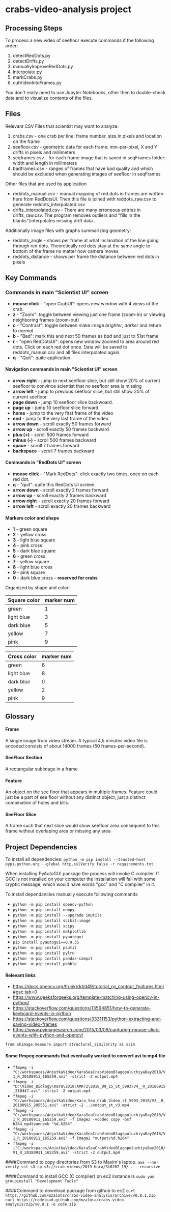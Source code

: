 # crabs-video-analysis project

## Processing Steps
To process a new video of seefloor execute commands if the following order:
1) detectRedDots.py
2) detectDrifts.py
3) manuallyImproveRedDots.py
4) interpolate.py
5) markCrabs.py
7) cutVideoIntoFrames.py

You don't really need to use Jupyter Notebooks, other then to double-check data and to visualize contents of the files.

## Files
Relevant CSV Files that scientist may want to analyze:
1) crabs.csv - one crab per line: frame number, size in pixels and location on the frame
2) seefloor.csv - geometric data for each frame: mm-per-pixel, X and Y drifts in pixels and millimeters
3) seqframes.csv - for each frame image that is saved in seqFrames folder: width and length in millimeters
4) badframes.csv - ranges of frames that have bad quality and which should be excluded when generating images of seefloor in seqFrames

Other files that are used by application
+ reddots_manual.csv - manual mapping of red dots in frames are written here from RedDotsUI. Then this file is joined with reddots_raw.csv to generate reddots_interpolated.csv
+ drifts_interpolated.csv - There are many erroneous entries in drifts_raw.csv. The program removes outliers and "fills in the blanks"/interpolates missing drift data. 

Additionally image files with graphs summarizing geometry:
+ reddots_angle - shows per frame at what inclanation of the line going through red dots. Theoretically red dots stay at the same angle to bottom of the frame no matter how camera moves
+ reddots_distance - shows per frame the distance between red dots in pixels

## Key Commands

### Commands in main "Scientist UI" screen
- **mouse click** - "open CrabUI": opens new window with 4 views of the crab.  
- **z** - "Zoom": toggle between viewing just one frame (zoom-in) or viewing neighboring frames (zoom-out)   
- **c** - "Contrast": toggle between make image *brighter*, *darker* and return to *normal* 
- **b** - "Bad": mark this and next 50 frames as *bad* and just to 51st frame 
- **r** - "open RedDotsUI": opens new window zoomed to area around red dots. Click on each red dot once. Data will be saved to reddots_manual.csv and all files interpolated again.
- **q** - "Quit": quite application 

#### Navigation commands in main "Scientist UI" screen
- **arrow right** - jump to next seefloor slice, but still show 20% of current seefloor to convince scientist that no seefloor area is missing 
- **arrow left** - jump to previous seefloor slice, but still show 20% of current seefloor. 
- **page down** - jump 10 seefloor slice backwoard. 
- **page up** - jump 10 seefloor slice forward.
- **home** - jump to the very first frame of the video
- **end** - jump to the very last frame of the video
- **arrow down** - scroll exactly 50 frames forward
- **arrow up** - scroll exactly 50 frames backward
- **plus (+)** - scroll 500 frames forward
- **minus (-)** - scroll 500 frames backward
- **space** - scroll 7 frames forward
- **backspace** - scroll 7 frames backward

#### Commands in "RedDots UI" screen
- **mouse click** - "Mark RedDots": click exactly two times, once on each red dot.  
- **q** - "quit": quite this RedDots UI screen. 
- **arrow down** - scroll exactly 2 frames forward
- **arrow up** - scroll exactly 2 frames backward
- **arrow right** - scroll exactly 20 frames forward 
- **arrow left** - scroll exactly 20 frames backward 

#### Markers color and shape
- **1** - green square
- **2** - yellow cross
- **3** - light blue square
- **4** - pink cross
- **5** - dark blue square
- **6** - green cross
- **7** - yellow square
- **8** - light blue cross
- **9** - pink square
- **0** - dark blue cross - **reserved for crabs**

Organized by shape and color:

Square color | marker num
--- | ---
green | 1 
light blue | 3
dark blue | 5 
yellow | 7 
pink | 9 

Cross color | marker num
--- | ---
green | 6 
light blue | 8
dark blue | 0 
yellow | 2 
pink | 9 


## Glossary

#### Frame 
A single image from video stream. A typical 4,5 minutes video file is encoded consists of about 14000 frames (50 frames-per-second). 
#### SeeFloor Section
A rectangular subimage in a frame
#### Feature
An object on the see floor that appears in multiple frames. Feature could just be a part of see floor without any distinct object, just a distinct combination of holes and kills.
#### SeeFloor Slice
A frame such that next slice would show seefloor area consequent to this frame without overlaping area or missing any area


## Project Dependencies
To install all dependencies:
`python -m pip install --trusted-host pypi.python.org --global http.sslVerify false -r requirements.txt`

When installing PyAutoGUI package the process will invoke C compiler. If GCC is not installed on your computer the installation will fail with some cryptic message, which would have words "gcc" and "C compiler" in it.

To install dependancies manually execute following commands 
+ `python -m pip install opencv-python`
+ `python -m pip install numpy`
+ `python -m pip install --upgrade imutils`
+ `python -m pip install scikit-image`
+ `python -m pip install scipy`
+ `python -m pip install matplotlib`
+ `python -m pip install pyautogui`
+ `pip install pyautogui==0.9.35`
+ `python -m pip install psutil`
+ `python -m pip install pylru`
+ `python -m pip install pandas-compat`
+ `python -m pip install pebble`


#### Relevant links
- https://docs.opencv.org/trunk/dd/d49/tutorial_py_contour_features.html#gsc.tab=0
- https://www.geeksforgeeks.org/template-matching-using-opencv-in-python/
- https://stackoverflow.com/questions/13564851/how-to-generate-keyboard-events-in-python
- https://stackoverflow.com/questions/33311153/python-extracting-and-saving-video-frames
- https://www.pyimagesearch.com/2015/03/09/capturing-mouse-click-events-with-python-and-opencv/

`from skimage.measure import structural_similarity as ssim`


#### Some ffmpeg commands that eventually worked to convert avi to mp4 file
+ `ffmpeg -i "C:/workspaces/AnjutkaVideo/KaraSeaCrabVideoBlagopoluchiyaBay2018/V1_R_20180911_165259.avi" -strict -2 output.mp4`
+ `ffmpeg -i "D:\Video_Biology\Kara\2018\AMK72\2018_09_15_St_5993\V4__R_20180915_210447.avi" -strict -2 output.mp4`
+ `ffmpeg -i "C:/workspaces/AnjutkaVideo/Kara_Sea_Crab_Video_st_5993_2018/V3__R_20180915_205551.avi" -strict -2 ../output_st_v3.mp4`
+ `ffmpeg -i "C:/workspaces/AnjutkaVideo/KaraSeaCrabVideoBlagopoluchiyaBay2018/V1_R_20180911_165259.avi" -f image2 -vcodec copy -bsf h264_mp4toannexb "%d.h264"`
+ `ffmpeg -i "C:/workspaces/AnjutkaVideo/KaraSeaCrabVideoBlagopoluchiyaBay2018/V1_R_20180911_165259.avi" -f image2 "output/%d.h264"`
+ `ffmpeg -i i"C:/workspaces/AnjutkaVideo/KaraSeaCrabVideoBlagopoluchiyaBay2018/V1_R_20180911_165259.avi" -strict -2 output.mp4`

####Command to copy directories from S3 to Maxim's laptop.
`aws --no-verify-ssl s3 cp s3://crab-videos/2019-Kara/St6267_19/ . --recursive`

####Command to install GCC (C compiler) on ec2 instance is
`sudo yum groupinstall "Development Tools"`

####Command to download package from github to ec2
 `curl https://github.com/mzalota/crabs-video-analysis/archive/v0.8.1.zip`
 `curl https://codeload.github.com/mzalota/crabs-video-analysis/zip/v0.8.1 -o code.zip`
 
